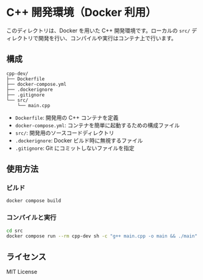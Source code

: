 # C++ 開発環境（Docker 利用）

このディレクトリは、Docker を用いた C++ 開発環境です。ローカルの `src/` ディレクトリで開発を行い、コンパイルや実行はコンテナ上で行います。

## 構成

```
cpp-dev/  
├── Dockerfile  
├── docker-compose.yml  
├── .dockerignore  
├── .gitignore  
└── src/  
    └── main.cpp
```

- `Dockerfile`: 開発用の C++ コンテナを定義
- `docker-compose.yml`: コンテナを簡単に起動するための構成ファイル
- `src/`: 開発用のソースコードディレクトリ
- `.dockerignore`: Docker ビルド時に無視するファイル
- `.gitignore`: Git にコミットしないファイルを指定

## 使用方法

### ビルド

```bash
docker compose build
```

### コンパイルと実行

```bash
cd src
docker compose run --rm cpp-dev sh -c "g++ main.cpp -o main && ./main"
```

## ライセンス

MIT License
